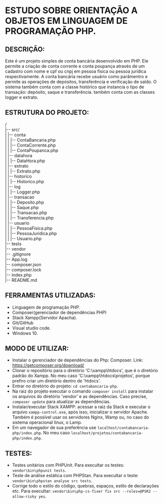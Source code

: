 # ESTUDO SOBRE ORIENTAÇÃO A OBJETOS EM LINGUAGEM DE PROGRAMAÇÃO PHP.

## DESCRIÇÃO:
Este é um projeto simples de conta bancária desenvolvido em PHP. Ele permite a criação de conta corrente e conta poupança através de um cadastro com nome e cpf ou cnpj em pessoa física ou pessoa jurídica respectivamente. A conta bancária recebe usuário como parâmentro e permite as operações de depósitos, transferência e verificação de saldo.
O sistema também conta com a classe histórico que instancia o tipo de transação: depósito, saque e transferência.
também conta com as classes logger e extrato.

## ESTRUTURA DO PROJETO:
/ <br />
|-- src/ <br />
|   |-- conta <br />
|   |   |-- ContaBancaria.php <br />
|   |   |-- ContaCorrente.php <br />
|   |   |-- ContaPoupanca.php <br />
|   |-- datahora <br />
|   |   |-- DataHora.php <br />
|   |-- extrato <br />
|   |   |-- Extrato.php <br />
|   |-- historico <br />
|   |   |-- Historico.php <br />
|   |-- log <br />
|   |   |-- Logger.php <br />
|   |-- transacao <br />
|   |   |-- Deposito.php <br />
|   |   |-- Saque.php <br />
|   |   |-- Transacao.php <br />
|   |   |-- Transferencia.php <br />
|   |-- usuario <br />
|   |   |-- PessoaFisica.php <br />
|   |   |-- PessoaJuridica.php <br />
|   |   |-- Usuario.php <br />
|-- tests <br />
|-- vendor <br />
|-- .gitignore <br />
|-- App.log <br />
|-- composer.json  <br />
|-- composer.lock <br />
|-- index.php <br />
|-- README.md <br />

## FERRAMENTAS UTILIZADAS:
* Linguagem de programação PHP.
* Composer(gerenciador de dependências PHP)
* Stack Xampp(Servidor Apacha).
* Git/GitHub
* Visual studio code.
* Windows 10.

## MODO DE UTILIZAR:
* Instalar o gerenciador de dependências do Php: Composer. Link: https://getcomposer.org/download/
* Clonar o repositório para o diretório 'C:\xampp\htdocs\', que é o diretório padrão do Xampp. No meu caso 'C:\xampp\htdocs\projetos\', porque prefiro criar um diretório dentro de 'htdocs\'. 
* Entrar no diretório do projeto: ```cd contabancaria-php```.
* Na raiz do projeto executar o comando ```composer install``` para instalar os arquivos do diretório 'vendor' e as dependências. Caso precise, ```composer update``` para atualizar as dependências.
* Instalar/executar Stack XAMPP: acessar a raiz da Stack e executar o arquivo ```xampp-control.exe```, após isso, inicializar o servidor Apache. Também é possível usar os servidores Nginx, Wamp ou, no caso do sistema operacional 
linux, o Lamp.
* Em um navegador de sua preferência use ```localhost/contabancaria-php/index.php```. No meu caso ```localhost/projetos/contabancaria-php/index.php```.

## TESTES:
* Testes unitários com PHPUnit. Para execultar os testes: ```vendor\bin\phpunit tests```. 
* Teste de análise estática com PHPStan. Para execultar o teste: ```vendor\bin\phpstan analyse src tests```.            
* Corrige todo o estilo do código, quebras, espaços, estilo de declarações etc. Para execultar: ```vendor\bin\php-cs-fixer fix src --rules=@PSR2 --allow-risky yes```.
